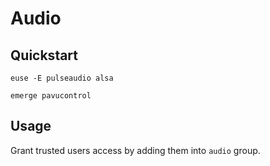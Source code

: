 # Audio

## Quickstart

```
euse -E pulseaudio alsa
```

```
emerge pavucontrol
```

## Usage

Grant trusted users access by adding them into `audio` group.
